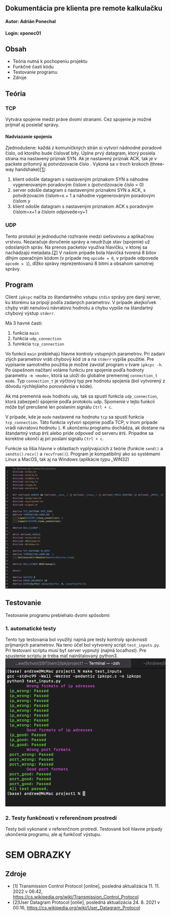 ## Dokumentácia pre klienta pre remote kalkulačku

#### Autor: Adrián Ponechal

#### Login: xponec01

## Obsah

- Teória nutná k pochopeniu projektu
- Funkčné časti kódu
- Testovanie programu
- Zdroje

## Teória

### TCP

Vytvára spojenie medzi práve dvomi stranami. Cez spojenie je možné príjmať aj posielať správy.

#### Nadviazanie spojenia

Zjednodušene: každá z komuničkných strán si vytvorí nádnodné poradové čislo, od ktorého bude číslovať bity. Úplne prvý datagram, ktorý posiela strana ma nastavený príznak SYN. Ak je nastavený príznak ACK, tak je v packete prítomný aj potvrdzovacie číslo . Vykoná sa v troch krokoch (three-way handshake)[[1]](#1):

1. klient odošle datagram s nastaveným príznakom SYN a náhodne vygenerovaným poradovým číslom x (potvrdzovacie číslo = 0)
2. server odošle datagram s nastavenými príznakmi SYN a ACK, s potvdrzovacím číslom=x + 1 a náhodne vygenerováným poradovým číslom y
3. klient odošle datagram s nastaveným príznakom ACK s poradovým číslom=x+1 a číslom odpovede=y+1

### UDP

Tento protokol je jednoduché rozhranie medzi sieťovovou a aplikačnou vrstvou. Nezaračuje doručenie správy a neudržuje stav (spojenie) už odoslaných správ. Na prenos packetov využíva hlavičku, v ktorej sa nachádzajú metadata.[[2]](#2) V našom prípade bola hlavičká tvorená 8 bitov dlhým operačným kódom (v prípade req `opcode = 0`, v prípade odpovede `opcode = 1`), dĺžko správy reprezentovanú 8 bitmi a obsahom samotnej správy.

## Program

Client `ipkcpc` načíta zo štandartného vstupu `stdin` správy pre daný server, ku ktorému sa pripojí podľa zadaných parametrov. V prípade akejkoľvek chyby vráti nenulovú návratovú hodnotu a chybu vypíše na štandartný chybový výstup `stderr`.

Má 3 havné časti:

1. funkcia `main`
2. funkcia `udp_connection`
3. funnkcia `tcp_connection`

Vo funkcii `main` prebiehajú hlavne kontroly vstupných parametrov. Pri zadaní zlých parametrov vráti chybový kód `10` a na `stderr` vypíše použitie. Pre vypísanie samotného použitia je možné zavolať program v tvare `ipkcpc -h`. Po úspešnom načítaní voláme funkciu pre spojenie podľa hodnoty parametru `-m <mode>`, ktorá sa uloží do globálne premennej `connection_t mode`. Typ `connection_t` je výčtový typ pre hodnotu spojenia (bol vytvorený z dôvodu rýchlejšieho porovnávnia v kóde).

Ak má premenná `mode` hodnotu `udp`, tak sa spustí funkcia `udp_connection`, ktorá zabezpečí spojenie podľa protokolu udp. Spomenie v tejto funkcii môže byť prerušené len poslaním signálu `Ctrl + c`.

V prípade, kde je `mode` nastavené na hodnotu `tcp` sa spustí funkcia `tcp_connection`. Táto funkcia vytvorí spojenie podľa TCP, v inom prípade vrádi návratovú hodnotu `1`. K ukončeniu programu dochádza, ak dostane na štandartný vstup `BYE` alebo príde odpoveď od serveru `BYE`. Prípadne sa korektne ukončí aj pri poslaní signálu `Ctrl + c`.

Funkcie sa líšia hlavne v oblastiach vyplývajúcich z teórie (funkcie `send()` a `sendto()`.`recv()` a `recvfrom()`). Program je kompatibilný ako so systémami Linux a MacOS, tak aj na Windows (aplikácie typu \_WIN32)

![Ukážka kompatibility](./imgs/compatibily_screenshot.png)

## Testovanie

Testovanie programu prebiehalo dvomi spôsobmi:

### 1. automatické testy

Tento typ testovania bol využitý najmä pre testy kontroly správnosti príjmaných parametrov. Na teno účel bol vytvorený script `test_inputs.py`. Pri testovaní scriptu musí byť server vypnutý (najmä localhost). Pre spustenie scriptu je treba mať nainštalovaný python3.
![Testovanie vstupnych parametrov](./imgs/input_tests.png)

### 2. Testy funkčnosti v referenčnom prostredí

Testy boli vykonané v referenčnom protredí. Testované boli hlavne prípady ukončenia programu, ale aj funkčosť výstupu.

# SEM OBRAZKY

## Zdroje

- <a id="1">[1]</a> Transmission Control Protocol \[online\], posledná aktualizácia 11. 11. 2022 v 06:42, https://cs.wikipedia.org/wiki/Transmission_Control_Protocol
- <a id="2">[2]</a>User Datagram Protocol \[onlie\], posledná aktualizácia 24. 8. 2021 v 00:16, https://cs.wikipedia.org/wiki/User_Datagram_Protocol
